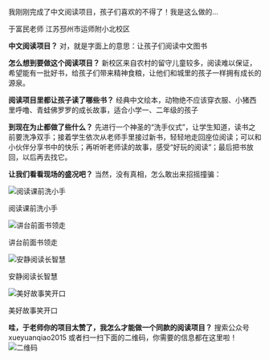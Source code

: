 我刚刚完成了中文阅读项目，孩子们喜欢的不得了！我是这么做的...

于富民老师 江苏邳州市运师附小北校区

**中文阅读项目？**
对，就是字面上的意思：让孩子们阅读中文图书

**怎么想到要做这个阅读项目？**
新校区来自农村的留守儿童较多，阅读难以保证，希望能有一批好书，给孩子们带来精神食粮，让他们和城里的孩子一样拥有成长的源泉。

**阅读项目里都让孩子读了哪些书？**
经典中文绘本，动物绝不应该穿衣服、小猪西里呼噜、青蛙佛罗罗的成长故事，适合小学一、二年级的孩子

**到现在为止都做了些什么？**
先进行一个神圣的“洗手仪式”，让学生知道，读书之前要洗净双手；接着学生依次从老师手里接过新书，轻轻地走回座位阅读；可以和小伙伴分享书中的快乐；再听听老师读的故事，感受“好玩的阅读”；最后把书放回，以后再去找它。

**让我们看看现场的盛况吧？**
当然，没有真相，怎么敢出来招摇撞骗：

![阅读课前洗小手](165_24_神圣的洗手仪式.jpg)

阅读课前洗小手

![讲台前面书领走](165_24_领到啦.jpg)

讲台前面书领走

![安静阅读长智慧](165_24_我们一起读.jpg)

安静阅读长智慧

![美好故事笑开口](165_24_老师读得真好玩.jpg)

美好故事笑开口

**哇，于老师你的项目太赞了，我怎么才能做一个同款的阅读项目？**
搜索公众号 xueyuanqiao2015 或者扫一扫下面的二维码，你需要的信息都在这里啦！
![二维码](wechat_qr_code.jpg)